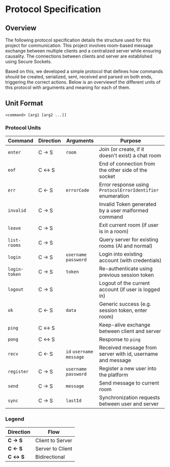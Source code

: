 # Protocol Specification

## Overview

The following protocol specification details the structure used for this project for communication. This project involves room-based message exchange between multiple clients and a centralized server while ensuring causality. The connections between clients and server are established using Secure Sockets.

Based on this, we developed a simple protocol that defines how commands should be created, serialized, sent, received and parsed on both ends, triggering the correct actions. Below is an overviewof the different units of this protocol with arguments and meaning for each of them.

## Unit Format

```text
<command> [arg1 [arg2 ...]]
```

### Protocol Units

| Command       | Direction | Arguments                 | Purpose                                                    |
| ------------- | --------- | ------------------------- | ---------------------------------------------------------- |
| `enter`       | C → S     | `room`                    | Join (or create, if it doesn't exist) a chat room          |
| `eof`         | C ↔ S     |                           | End of connection from the other side of the socket        |
| `err`         | C ← S     | `errorCode`               | Error response using `ProtocolErrorIdentifier` enumeration |
| `invalid`     | C → S     |                           | Invalid Token generated by a user malformed command        |
| `leave`       | C → S     |                           | Exit current room (if user is in a room)                   |
| `list-rooms`  | C → S     |                           | Query server for existing rooms (AI and normal)            |
| `login`       | C → S     | `username` `password`     | Login into existing account (with credentials)             |
| `login-token` | C → S     | `token`                   | Re-authenticate using previous session token               |
| `logout`      | C → S     |                           | Logout of the current account (if user is logged in)       |
| `ok`          | C ← S     | `data`                    | Generic success (e.g. session token, enter room)           |
| `ping`        | C ↔ S     |                           | Keep-alive exchange between client and server              |
| `pong`        | C ↔ S     |                           | Response to `ping`                                         |
| `recv`        | C ← S     | `id` `username` `message` | Received message from server with id, username and message |
| `register`    | C → S     | `username` `password`     | Register a new user into the platform                      |
| `send`        | C → S     | `message`                 | Send message to current room                               |
| `sync`        | C → S     | `lastId`                  | Synchronization requests between user and server           |

### Legend

| Direction | Flow             |
| --------- | ---------------- |
| **C → S** | Client to Server |
| **C ← S** | Server to Client |
| **C ↔ S** | Bidirectional    |
